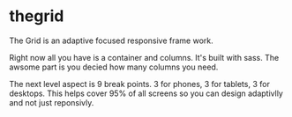 thegrid
=======

The Grid is an adaptive focused responsive frame work.

Right now all you have is a container and columns. 
It's built with sass. The awsome part is you decied
how many columns you need.

The next level aspect is 9 break points. 3 for phones,
3 for tablets, 3 for desktops. This helps cover 95% of
all screens so you can design adaptivlly and not just
reponsivly.
